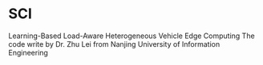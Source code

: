 # SCI
Learning-Based Load-Aware Heterogeneous Vehicle Edge Computing 
The code write by Dr. Zhu Lei from Nanjing University of Information Engineering
